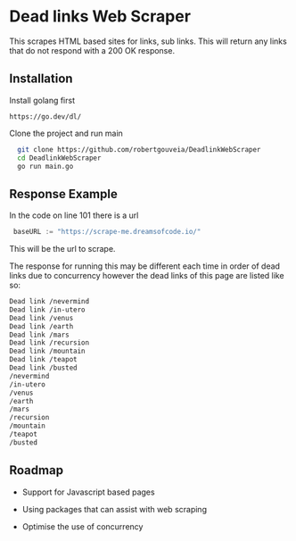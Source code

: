 
# Dead links Web Scraper

This scrapes HTML based sites for links, sub links. This will return any links that do not respond with a 200 OK response.
## Installation

Install golang first

```
https://go.dev/dl/
```

Clone the project and run main

```bash
  git clone https://github.com/robertgouveia/DeadlinkWebScraper
  cd DeadlinkWebScraper
  go run main.go
```

    
## Response Example

In the code on line 101 there is a url

```go
 baseURL := "https://scrape-me.dreamsofcode.io/" 
```

This will be the url to scrape.

The response for running this may be different each time in order of dead links due to concurrency however the dead links of this page are listed like so:

```bash
Dead link /nevermind
Dead link /in-utero
Dead link /venus
Dead link /earth
Dead link /mars
Dead link /recursion
Dead link /mountain
Dead link /teapot
Dead link /busted
/nevermind
/in-utero
/venus
/earth
/mars
/recursion
/mountain
/teapot
/busted
```
## Roadmap

- Support for Javascript based pages

- Using packages that can assist with web scraping

- Optimise the use of concurrency


